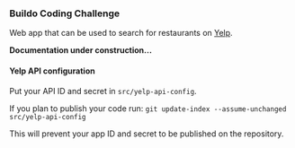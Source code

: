 ### Buildo Coding Challenge

Web app that can be used to search for restaurants on [Yelp](https://yelp.com).

**Documentation under construction...**

#### Yelp API configuration

Put your API ID and secret in `src/yelp-api-config`.

If you plan to publish your code run:
`git update-index --assume-unchanged src/yelp-api-config`

This will prevent your app ID and secret to be published on the repository.